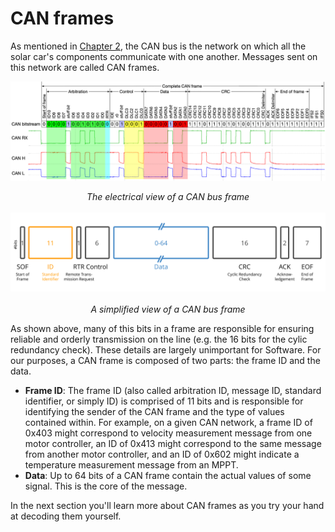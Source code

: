 # CAN frames

As mentioned in [Chapter 2](../step-0), the CAN bus is the network on which all
the solar car's components communicate with one another. Messages sent on this
network are called CAN frames.

![An electrical view of a CAN bus frame](../../images/CAN-frame-electrical.png)
<div style="text-align: center"><i>The electrical view of a CAN bus frame</i></div>
<br>

<img src="../../images/can-frame.svg" style="background-color: #FFFFFF"/>
<br/> <br/>
<div style="text-align: center"><i>A simplified view of a CAN bus frame</i></div>

As shown above, many of this bits in a frame are responsible for ensuring reliable
and orderly transmission on the line (e.g. the 16 bits for the cylic redundancy check).
These details are largely unimportant for Software. For our purposes, a CAN frame is
composed of two parts: the frame ID and the data.

* __Frame ID__: The frame ID (also called arbitration ID, message ID, standard identifier,
or simply ID) is comprised of 11 bits and is responsible for identifying the sender of
the CAN frame and the type of values contained within. For example, on a given CAN network,
a frame ID of 0x403 might correspond to velocity measurement message from one motor
controller, an ID of 0x413 might correspond to the same message from another motor
controller, and an ID of 0x602 might indicate a temperature measurement message from an
MPPT.
* __Data__: Up to 64 bits of a CAN frame contain the actual values of some signal. This
is the core of the message.

In the next section you'll learn more about CAN frames as you try your hand at decoding
them yourself.
